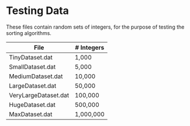 # Testing Data #

These files contain random sets of integers, for the purpose of testing the sorting algorithms.

| File                 | # Integers  |
| -------------------- | ----------- |
| TinyDataset.dat      | 1,000       |
| SmallDataset.dat     | 5,000       |
| MediumDataset.dat    | 10,000      |
| LargeDataset.dat     | 50,000      |
| VeryLargeDataset.dat | 100,000     |
| HugeDataset.dat      | 500,000     |
| MaxDataset.dat       | 1,000,000   |
